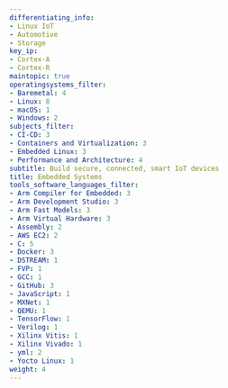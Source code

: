 ```yaml
---
differentiating_info:
- Linux IoT
- Automotive
- Storage
key_ip:
- Cortex-A
- Cortex-R
maintopic: true
operatingsystems_filter:
- Baremetal: 4
- Linux: 8
- macOS: 1
- Windows: 2
subjects_filter:
- CI-CD: 3
- Containers and Virtualization: 3
- Embedded Linux: 3
- Performance and Architecture: 4
subtitle: Build secure, connected, smart IoT devices
title: Embedded Systems
tools_software_languages_filter:
- Arm Compiler for Embedded: 3
- Arm Development Studio: 3
- Arm Fast Models: 3
- Arm Virtual Hardware: 3
- Assembly: 2
- AWS EC2: 2
- C: 5
- Docker: 3
- DSTREAM: 1
- FVP: 1
- GCC: 1
- GitHub: 3
- JavaScript: 1
- MXNet: 1
- QEMU: 1
- TensorFlow: 1
- Verilog: 1
- Xilinx Vitis: 1
- Xilinx Vivado: 1
- yml: 2
- Yocto Linux: 1
weight: 4
---
```

